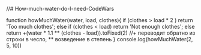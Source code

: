 //# How-much-water-do-I-need-CodeWars

function howMuchWater(water, load, clothes){
  if (clothes > load * 2 ) return 'Too much clothes';
else if (clothes < load) return 'Not enough clothes';
else return +(water * 1.1 ** (clothes - load)).toFixed(2)   //+ переводит обратно из строки в чесло, ** возведение в степень
}
console.log(howMuchWater(2, 5, 10))
